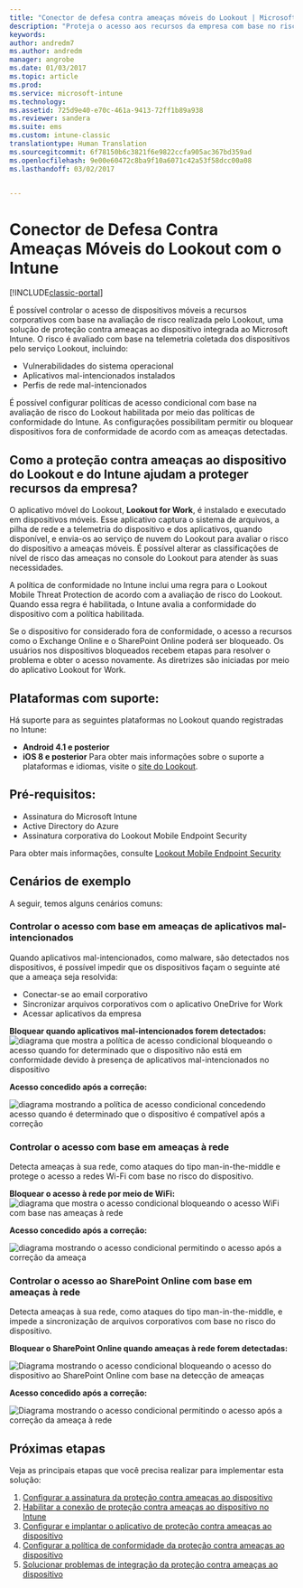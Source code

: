 ```yaml
---
title: "Conector de defesa contra ameaças móveis do Lookout | Microsoft Docs"
description: "Proteja o acesso aos recursos da empresa com base no risco do dispositivo, rede e aplicativo com o conector de Defesa Contra Ameaças Móveis do Lookout e com o Intune."
keywords: 
author: andredm7
ms.author: andredm
manager: angrobe
ms.date: 01/03/2017
ms.topic: article
ms.prod: 
ms.service: microsoft-intune
ms.technology: 
ms.assetid: 725d9e40-e70c-461a-9413-72ff1b89a938
ms.reviewer: sandera
ms.suite: ems
ms.custom: intune-classic
translationtype: Human Translation
ms.sourcegitcommit: 6f78150b6c3821f6e9822ccfa905ac367bd359ad
ms.openlocfilehash: 9e00e60472c8ba9f10a6071c42a53f58dcc00a08
ms.lasthandoff: 03/02/2017


---
```


# <a name="lookout-mobile-threat-defense-connector-with-intune"></a>Conector de Defesa Contra Ameaças Móveis do Lookout com o Intune

[!INCLUDE[classic-portal](../includes/classic-portal.md)]

É possível controlar o acesso de dispositivos móveis a recursos corporativos com base na avaliação de risco realizada pelo Lookout, uma solução de proteção contra ameaças ao dispositivo integrada ao Microsoft Intune. O risco é avaliado com base na telemetria coletada dos dispositivos pelo serviço Lookout, incluindo:
- Vulnerabilidades do sistema operacional
- Aplicativos mal-intencionados instalados
- Perfis de rede mal-intencionados

É possível configurar políticas de acesso condicional com base na avaliação de risco do Lookout habilitada por meio das políticas de conformidade do Intune. As configurações possibilitam permitir ou bloquear dispositivos fora de conformidade de acordo com as ameaças detectadas.

## <a name="how-do-intune-and-lookout-device-threat-protection-help-protect-company-resources"></a>Como a proteção contra ameaças ao dispositivo do Lookout e do Intune ajudam a proteger recursos da empresa?
O aplicativo móvel do Lookout, **Lookout for Work**, é instalado e executado em dispositivos móveis. Esse aplicativo captura o sistema de arquivos, a pilha de rede e a telemetria do dispositivo e dos aplicativos, quando disponível, e envia-os ao serviço de nuvem do Lookout para avaliar o risco do dispositivo a ameaças móveis. É possível alterar as classificações de nível de risco das ameaças no console do Lookout para atender às suas necessidades.  

A política de conformidade no Intune inclui uma regra para o Lookout Mobile Threat Protection de acordo com a avaliação de risco do Lookout. Quando essa regra é habilitada, o Intune avalia a conformidade do dispositivo com a política habilitada.

Se o dispositivo for considerado fora de conformidade, o acesso a recursos como o Exchange Online e o SharePoint Online poderá ser bloqueado. Os usuários nos dispositivos bloqueados recebem etapas para resolver o problema e obter o acesso novamente. As diretrizes são iniciadas por meio do aplicativo Lookout for Work.

## <a name="supported-platforms"></a>Plataformas com suporte:
Há suporte para as seguintes plataformas no Lookout quando registradas no Intune:
* **Android 4.1 e posterior**
* **iOS 8 e posterior** Para obter mais informações sobre o suporte a plataformas e idiomas, visite o [site do Lookout](https://personal.support.lookout.com/hc/en-us/articles/114094140253).

## <a name="prerequisites"></a>Pré-requisitos:
* Assinatura do Microsoft Intune
* Active Directory do Azure
* Assinatura corporativa do Lookout Mobile Endpoint Security  

Para obter mais informações, consulte [Lookout Mobile Endpoint Security](https://www.lookout.com/products/mobile-endpoint-security)

## <a name="sample-scenarios"></a>Cenários de exemplo
A seguir, temos alguns cenários comuns:

### <a name="control-access-based-on-threats-from-malicious-apps"></a>Controlar o acesso com base em ameaças de aplicativos mal-intencionados
Quando aplicativos mal-intencionados, como malware, são detectados nos dispositivos, é possível impedir que os dispositivos façam o seguinte até que a ameaça seja resolvida:
* Conectar-se ao email corporativo
* Sincronizar arquivos corporativos com o aplicativo OneDrive for Work
* Acessar aplicativos da empresa

**Bloquear quando aplicativos mal-intencionados forem detectados:**
![diagrama que mostra a política de acesso condicional bloqueando o acesso quando for determinado que o dispositivo não está em conformidade devido à presença de aplicativos mal-intencionados no dispositivo](../media/mtp/malicious-apps-blocked.png)

**Acesso concedido após a correção:**

![diagrama mostrando a política de acesso condicional concedendo acesso quando é determinado que o dispositivo é compatível após a correção](../media/mtp/malicious-apps-unblocked.png)

### <a name="control-access-based-on-threat-to-network"></a>Controlar o acesso com base em ameaças à rede
Detecta ameaças à sua rede, como ataques do tipo man-in-the-middle e protege o acesso a redes Wi-Fi com base no risco do dispositivo.

**Bloquear o acesso à rede por meio de WiFi:**
![diagrama que mostra o acesso condicional bloqueando o acesso WiFi com base nas ameaças à rede](../media/mtp/network-wifi-blocked.png)

**Acesso concedido após a correção:**

![diagrama mostrando o acesso condicional permitindo o acesso após a correção da ameaça](../media/mtp/network-wifi-unblocked.png)
### <a name="control-access-to-sharepoint-online-based-on-threat-to-network"></a>Controlar o acesso ao SharePoint Online com base em ameaças à rede

Detecta ameaças à sua rede, como ataques do tipo man-in-the-middle, e impede a sincronização de arquivos corporativos com base no risco do dispositivo.

**Bloquear o SharePoint Online quando ameaças à rede forem detectadas:**

![Diagrama mostrando o acesso condicional bloqueando o acesso do dispositivo ao SharePoint Online com base na detecção de ameaças](../media/mtp/network-spo-blocked.png)


**Acesso concedido após a correção:**

![Diagrama mostrando o acesso condicional permitindo o acesso após a correção da ameaça à rede](../media/mtp/network-spo-unblocked.png)

## <a name="next-steps"></a>Próximas etapas
Veja as principais etapas que você precisa realizar para implementar esta solução:
1.    [Configurar a assinatura da proteção contra ameaças ao dispositivo](device-threat-protection-subscription-setup.md)
2.    [Habilitar a conexão de proteção contra ameaças ao dispositivo no Intune](device-threat-protection-enable.md)
3.  [Configurar e implantar o aplicativo de proteção contra ameaças ao dispositivo](device-threat-protection-apps.md)
4.    [Configurar a política de conformidade da proteção contra ameaças ao dispositivo](device-threat-protection-policy.md)
5.    [Solucionar problemas de integração da proteção contra ameaças ao dispositivo](http://docs.microsoft.com/intune/troubleshoot/device-threat-protection-troubleshooting)

